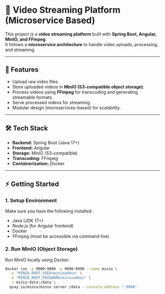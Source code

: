 # 🎥 Video Streaming Platform (Microservice Based)

This project is a **video streaming platform** built with **Spring Boot, Angular, MinIO, and FFmpeg**.  
It follows a **microservice architecture** to handle video uploads, processing, and streaming.

---

## 🚀 Features
- Upload raw video files.
- Store uploaded videos in **MinIO (S3-compatible object storage)**.
- Process videos using **FFmpeg** for transcoding and generating streamable formats.
- Serve processed videos for streaming.
- Modular design (microservices-based) for scalability.

---

## 🛠️ Tech Stack
- **Backend:** Spring Boot (Java 17+)
- **Frontend:** Angular
- **Storage:** MinIO (S3-compatible)
- **Transcoding:** FFmpeg
- **Containerization:** Docker

---

## ⚡ Getting Started

### 1. Setup Environment
Make sure you have the following installed:
- Java (JDK 17+)
- Node.js (for Angular frontend)
- Docker
- FFmpeg (must be accessible via command line)

### 2. Run MinIO (Object Storage)
Run MinIO locally using Docker:

```bash
docker run -p 9000:9000 -p 9090:9090 --name minio \
  -e "MINIO_ROOT_USER=minioadmin" \
  -e "MINIO_ROOT_PASSWORD=minioadmin" \
  -v minio-data:/data \
  quay.io/minio/minio server /data --console-address ":9090"
